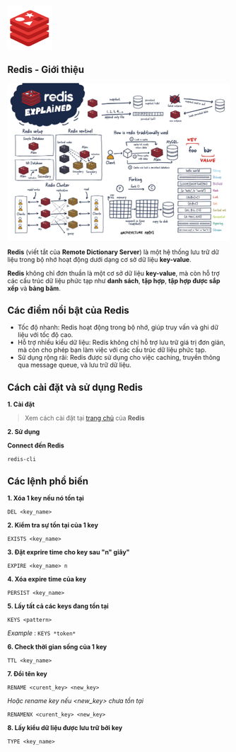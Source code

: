 ![logo](./images/redis-logo.png)

## Redis - Giới thiệu

![logo](./images/redis-explained.jpg)

**Redis** (viết tắt của **Remote Dictionary Server**) là một hệ thống lưu trữ dữ liệu trong bộ nhớ hoạt động dưới dạng cơ sở dữ liệu **key-value**.

**Redis** không chỉ đơn thuần là một cơ sở dữ liệu **key-value**, mà còn hỗ trợ các cấu trúc dữ liệu phức tạp như **danh sách**, **tập hợp**, **tập hợp được sắp xếp** và **bảng băm**.

## Các điểm nổi bật của Redis

- Tốc độ nhanh: Redis hoạt động trong bộ nhớ, giúp truy vấn và ghi dữ liệu với tốc độ cao.
- Hỗ trợ nhiều kiểu dữ liệu: Redis không chỉ hỗ trợ lưu trữ giá trị đơn giản, mà còn cho phép bạn làm việc với các cấu trúc dữ liệu phức tạp.
- Sử dụng rộng rãi: Redis được sử dụng cho việc caching, truyền thông qua message queue, và lưu trữ dữ liệu.

## Cách cài đặt và sử dụng Redis

**1. Cài đặt**

> Xem cách cài đặt tại [trang chủ](https://redis.io/docs/install/install-redis/) của **Redis**

**2. Sử dụng**

**Connect đến Redis**

```shell
redis-cli
```

## Các lệnh phổ biến

**1. Xóa 1 key nếu nó tồn tại**

```shell
DEL <key_name>
```

**2. Kiểm tra sự tồn tại của 1 key**

```shell
EXISTS <key_name>
```

**3. Đặt exprire time cho key sau "n" giây"**

```shell
EXPIRE <key_name> n
```

**4. Xóa expire time của key**

```shell
PERSIST <key_name>
```

**5. Lấy tất cả các keys đang tồn tại**

```shell
KEYS <pattern>
```

_Example_ : `KEYS *token*`

**6. Check thời gian sống của 1 key**

```shell
TTL <key_name>
```

**7. Đổi tên key**

```shell
RENAME <curent_key> <new_key>
```

_Hoặc rename key nếu <new_key> chưa tồn tại_

```shell
RENAMENX <curent_key> <new_key>
```

**8. Lấy kiểu dữ liệu được lưu trữ bởi key**

```shell
TYPE <key_name>
```
